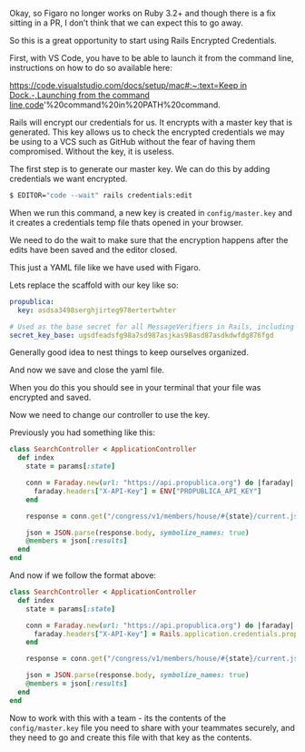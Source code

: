 
Okay, so Figaro no longer works on Ruby 3.2+ and though there is a fix sitting in a PR, I don’t think that we can expect this to go away.

So this is a great opportunity to start using Rails Encrypted Credentials. 

First, with VS Code, you have to be able to launch it from the command line, instructions on how to do so available here:

[https://code.visualstudio.com/docs/setup/mac#:~:text=Keep in Dock.-,Launching from the command line,code](https://code.visualstudio.com/docs/setup/mac#:~:text=Keep%20in%20Dock.-,Launching%20from%20the%20command%20line,code)'%20command%20in%20PATH%20command.

Rails will encrypt our credentials for us. It encrypts with a master key that is generated. This key allows us to check the encrypted credentials we may be using to a VCS such as GitHub without the fear of having them compromised. Without the key, it is useless. 

The first step is to generate our master key. We can do this by adding credentials we want encrypted.

```bash
$ EDITOR="code --wait" rails credentials:edit
```

When we run this command, a new key is created in `config/master.key` and it creates a credentials temp file thats opened in your browser.

We need to do the wait to make sure that the encryption happens after the edits have been saved and the editor closed. 

This just a YAML file like we have used with Figaro.

Lets replace the scaffold with our key like so:

```yaml
propublica:
  key: asdsa3498serghjirteg978ertertwhter

# Used as the base secret for all MessageVerifiers in Rails, including the one protecting cookies.
secret_key_base: ugsdfeadsfg98a7sd987asjkas98asd87asdkdwfdg876fgd
```

Generally good idea to nest things to keep ourselves organized.

And now we save and close the yaml file.

When you do this you should see in your terminal that your file was encrypted and saved. 

Now we need to change our controller to use the key. 

Previously you had something like this:

```ruby
class SearchController < ApplicationController
  def index
    state = params[:state]

    conn = Faraday.new(url: "https://api.propublica.org") do |faraday|
      faraday.headers["X-API-Key"] = ENV["PROPUBLICA_API_KEY"]
    end

    response = conn.get("/congress/v1/members/house/#{state}/current.json")

    json = JSON.parse(response.body, symbolize_names: true)
    @members = json[:results]
  end
end
```

And now if we follow the format above:

```ruby
class SearchController < ApplicationController
  def index
    state = params[:state]

    conn = Faraday.new(url: "https://api.propublica.org") do |faraday|
      faraday.headers["X-API-Key"] = Rails.application.credentials.propublica[:key]
    end

    response = conn.get("/congress/v1/members/house/#{state}/current.json")

    json = JSON.parse(response.body, symbolize_names: true)
    @members = json[:results]
  end
end
```

Now to work with this with a team - its the contents of the `config/master.key` file you need to share with your teammates securely, and they need to go and create this file with that key as the contents.
